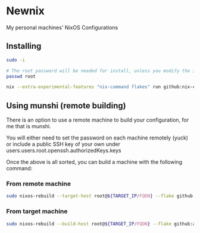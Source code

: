 # Newnix

My personal machines' NixOS Configurations

## Installing

```bash
sudo -i

# The root password will be needed for install, unless you modify the ISO with your own SSH key
passwd root

nix --extra-experimental-features "nix-command flakes" run github:nix-community/nixos-anywhere -- --flake github:/axiteyt/newnix#${FLAKENAME} root@localhost
```

## Using munshi (remote building)

There is an option to use a remote machine to build your configuration, for me that is munshi.

You will either need to set the password on each machine remotely (yuck) or include a public SSH key of your own under users.users.root.openssh.authorizedKeys.keys

Once the above is all sorted, you can build a machine with the following command:

### From remote machine

```bash
sudo nixos-rebuild --target-host root@${TARGET_IP/FQDN} --flake github:axiteyt/newnix${FLAKENAME} switch
```

### From target machine

```bash
sudo nixos-rebuild --build-host root@${TARGET_IP/FQDN} --flake github:axiteyt/newnix${FLAKENAME} switch
```

